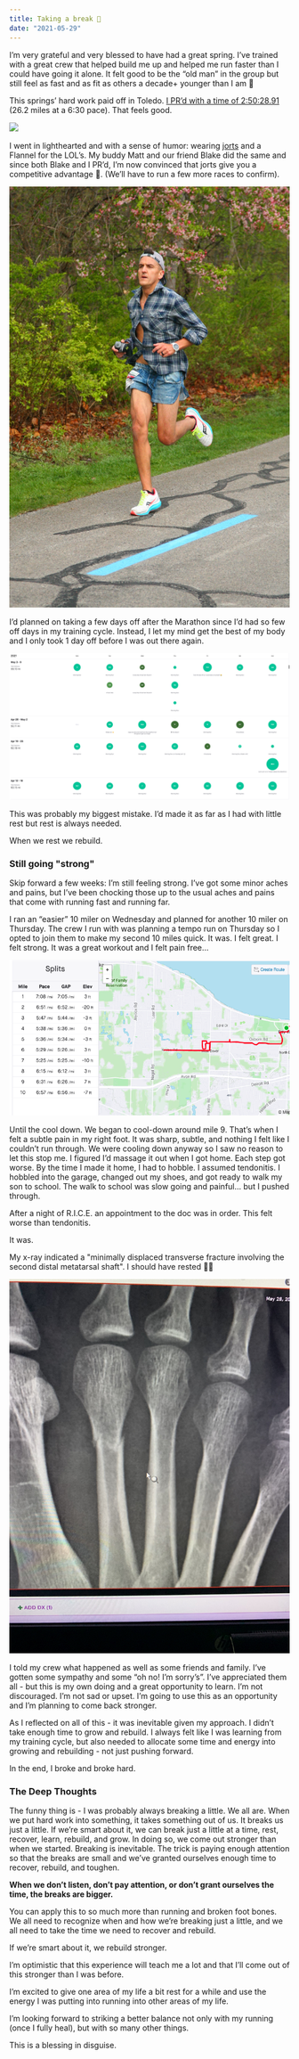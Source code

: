 ```yaml
---
title: Taking a break 🦴
date: "2021-05-29"
---
```


I’m very grateful and very blessed to have had a great spring. I’ve trained with a great crew that helped build me up and helped me run faster than I could have going it alone. It felt good to be the “old man” in the group but still feel as fast and as fit as others a decade+ younger than I am 🤣

This springs’ hard work paid off in Toledo. [I PR’d with a time of 2:50:28.91](https://runsignup.com/Race/Results/22766/IndividualResult/LzFZ?resultSetId=250218#U17002798) (26.2 miles at a 6:30 pace). That feels good.

![](../../assets/toledo-marathon2.jpg)

I went in lighthearted and with a sense of humor: wearing [jorts](https://www.boausa.com/products/mens-stretch-1-elite-printed-split-run-short-jorts) and a Flannel for the LOL’s. My buddy Matt and our friend Blake did the same and since both Blake and I PR’d, I’m now convinced that jorts give you a competitive advantage 🤣. (We’ll have to run a few more races to confirm).

![](../../assets/toledo-marathon1.jpg)


I’d planned on taking a few days off after the Marathon since I’d had so few off days in my training cycle. Instead, I let my mind get the best of my body and I only took 1 day off before I was out there again. 

![](../../assets/no-rest.png)

This was probably my biggest mistake. I’d made it as far as I had with little rest but rest is always needed. 

When we rest we rebuild. 

### Still going "strong"
Skip forward a few weeks:
I’m still feeling strong. I’ve got some minor aches and pains, but I’ve been chocking those up to the usual aches and pains that come with running fast and running far.

I ran an “easier” 10 miler on Wednesday and planned for another 10 miler on Thursday. The crew I run with was planning a tempo run on Thursday so I opted to join them to make my second 10 miles quick. It was. I felt great. I felt strong. It was a great workout and I felt pain free… 

![](../../assets/thursday-workout.png)

Until the cool down. We began to cool-down around mile 9. That’s when I felt a subtle pain in my right foot. It was sharp, subtle, and nothing I felt like I couldn’t run through. We were cooling down anyway so I saw no reason to let this stop me. I figured I’d massage it out when I got home. 
Each step got worse. 
By the time I made it home, I had to hobble. I assumed tendonitis. I hobbled into the garage, changed out my shoes, and got ready to walk my son to school. The walk to school was slow going and painful… but I pushed through.


After a night of R.I.C.E. an appointment to the doc was in order. This felt worse than tendonitis.

It was. 

My x-ray indicated a "minimally displaced transverse fracture involving the second distal metatarsal shaft". I should have rested 🤦‍♂️

![](../../assets/broken.jpg)


I told my crew what happened as well as some friends and family. I’ve gotten some sympathy and some “oh no! I’m sorry’s”. I’ve appreciated them all - but this is my own doing and a great opportunity to learn. I’m not discouraged. I’m not sad or upset. I’m going to use this as an opportunity and I’m planning to come back stronger.

As I reflected on all of this - it was inevitable given my approach.
I didn’t take enough time to grow and rebuild. I always felt like I was learning from my training cycle, but also needed to allocate some time and energy into growing and rebuilding - not just pushing forward.

In the end, I broke and broke hard. 

### The Deep Thoughts
The funny thing is - I was probably always breaking a little. We all are. When we put hard work into something, it takes something out of us. It breaks us just a little. If we’re smart about it, we can break just a little at a time, rest, recover, learn, rebuild, and grow. In doing so, we come out stronger than when we started. Breaking is inevitable. The trick is paying enough attention so that the breaks are small and we’ve granted ourselves enough time to recover, rebuild, and toughen.

**When we don’t listen, don’t pay attention, or don’t grant ourselves the time, the breaks are bigger.**

You can apply this to so much more than running and broken foot bones. We all need to recognize when and how we’re breaking just a little, and we all need to take the time we need to recover and rebuild. 

If we’re smart about it, we rebuild stronger.

I’m optimistic that this experience will teach me a lot and that I’ll come out of this stronger than I was before.  

I’m excited to give one area of my life a bit rest for a while and use the energy I was putting into running into other areas of my life.

I’m looking forward to striking a better balance not  only with my running (once I fully heal), but with so many other things.

This is a blessing in disguise.
